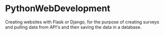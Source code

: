 # PythonWebDevelopment
Creating websites with Flask or Django, for the purpose of creating surveys and pulling data from API's and then saving the data in a database.
